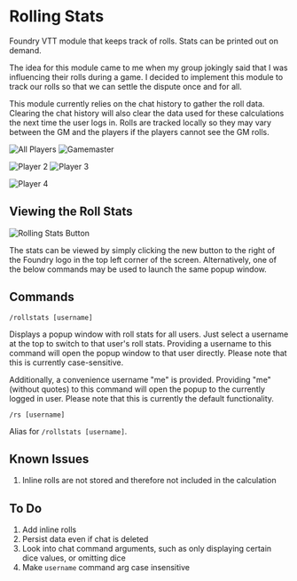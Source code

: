 # Rolling Stats
Foundry VTT module that keeps track of rolls.  Stats can be printed out on demand.

The idea for this module came to me when my group jokingly said that I was influencing their rolls during a game.  I decided to implement this module to track our rolls so that we can settle the dispute once and for all.

This module currently relies on the chat history to gather the roll data.  Clearing the chat history will also clear the data used for these calculations the next time the user logs in.  Rolls are tracked locally so they may vary between the GM and the players if the players cannot see the GM rolls.

![All Players](https://github.com/wgirtain/rolling-stats/blob/main/images/dialog_all.png?raw=true)
![Gamemaster](https://github.com/wgirtain/rolling-stats/blob/main/images/dialog_gamemaster.png?raw=true)

![Player 2](https://github.com/wgirtain/rolling-stats/blob/main/images/dialog_player2.png?raw=true)
![Player 3](https://github.com/wgirtain/rolling-stats/blob/main/images/dialog_player3.png?raw=true)

![Player 4](https://github.com/wgirtain/rolling-stats/blob/main/images/dialog_player4.png?raw=true)

## Viewing the Roll Stats
![Rolling Stats Button](https://github.com/wgirtain/rolling-stats/blob/main/images/rolling_stats_button.png?raw=true)

The stats can be viewed by simply clicking the new button to the right of the Foundry logo in the top left corner of the screen.  Alternatively, one of the below commands may be used to launch the same popup window.

## Commands
```
/rollstats [username]
```
Displays a popup window with roll stats for all users.  Just select a username at the top to switch to that user's roll stats.  Providing a username to this command will open the popup window to that user directly.  Please note that this is currently case-sensitive.

Additionally, a convenience username "me" is provided.  Providing "me" (without quotes) to this command will open the popup to the currently logged in user.  Please note that this is currently the default functionality.

```
/rs [username]
```
Alias for `/rollstats [username]`.

## Known Issues
1. Inline rolls are not stored and therefore not included in the calculation

## To Do
1. Add inline rolls
2. Persist data even if chat is deleted
3. Look into chat command arguments, such as only displaying certain dice values, or omitting dice
4. Make `username` command arg case insensitive

